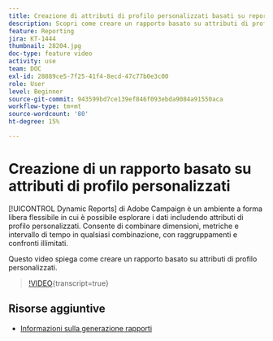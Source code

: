 ```yaml
---
title: Creazione di attributi di profilo personalizzati basati su report
description: Scopri come creare un rapporto basato su attributi di profilo personalizzati.
feature: Reporting
jira: KT-1444
thumbnail: 28204.jpg
doc-type: feature video
activity: use
team: DOC
exl-id: 28889ce5-7f25-41f4-8ecd-47c77b0e3c00
role: User
level: Beginner
source-git-commit: 943599bd7ce139ef846f093ebda9084a91550aca
workflow-type: tm+mt
source-wordcount: '80'
ht-degree: 15%

---
```


# Creazione di un rapporto basato su attributi di profilo personalizzati

[!UICONTROL Dynamic Reports] di Adobe Campaign è un ambiente a forma libera flessibile in cui è possibile esplorare i dati includendo attributi di profilo personalizzati. Consente di combinare dimensioni, metriche e intervallo di tempo in qualsiasi combinazione, con raggruppamenti e confronti illimitati.

Questo video spiega come creare un rapporto basato su attributi di profilo personalizzati.

>[!VIDEO](https://video.tv.adobe.com/v/329212?learn=on&captions=ita){transcript=true}

## Risorse aggiuntive

* [Informazioni sulla generazione rapporti](https://experienceleague.adobe.com/docs/campaign-standard/using/reporting/about-reporting/about-dynamic-reports.html?lang=it)
